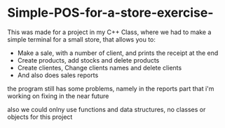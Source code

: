 # Simple-POS-for-a-store-exercise-

This was made for a project in my C++ Class, where we had to make a simple terminal for a small store, that allows you to:

- Make a sale, with a number of client, and prints the receipt at the end
- Create products, add stocks and delete products
- Create clientes, Change clients names and delete clients
- And also does sales reports

the program still has some problems, namely in the reports part that i'm working on fixing in the near future

also we could onlny use functions and data structures, no  classes or objects for this project
